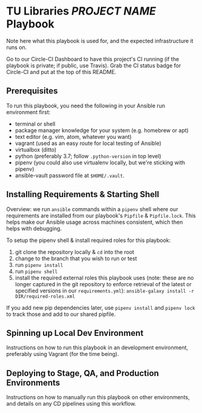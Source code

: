 # TU Libraries *PROJECT NAME* Playbook


Note here what this playbook is used for, and the expected infrastructure it runs on.

Go to our Circle-CI Dashboard to have this project's CI running (if the playbook is private; if public, use Travis). Grab the CI status badge for Circle-CI and put at the top of this README.

## Prerequisites

To run this playbook, you need the following in your Ansible run environment first:
- terminal or shell
- package manager knowledge for your system (e.g. homebrew or apt)
- text editor (e.g. vim, atom, whatever you want)
- vagrant (used as an easy route for local testing of Ansible)
- virtualbox (ditto)
- python (preferably 3.7; follow `.python-version` in top level)
- pipenv (you could also use virtualenv locally, but we're sticking with pipenv)
- ansible-vault password file at `$HOME/.vault`.

## Installing Requirements & Starting Shell

Overview: we run `ansible` commands within a `pipenv` shell where our requirements are installed from our playbook's `Pipfile` & `Pipfile.lock`. This helps make our Ansible usage across machines consistent, which then helps with debugging.

To setup the pipenv shell & install required roles for this playbook:
1. git clone the repository locally & `cd` into the root
2. change to the branch that you wish to run or test
3. run `pipenv install`
4. run `pipenv shell`
5. install the required external roles this playbook uses (note: these are no longer captured in the git repository to enforce retrieval of the latest or specified versions in our `requirements.yml`): `ansible-galaxy install -r DIR/required-roles.xml`

If you add new pip dependencies later, use `pipenv install` and `pipenv lock` to track those and add to our shared pipfile.

## Spinning up Local Dev Environment

Instructions on how to run this playbook in an development environment, preferably using Vagrant (for the time being).

## Deploying to Stage, QA, and Production Environments

Instructions on how to manually run this playbook on other environments, and details on any CD pipelines using this workflow.
